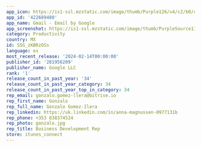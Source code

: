 ```yaml
---
app_icon: https://is1-ssl.mzstatic.com/image/thumb/Purple126/v4/c2/b0/c6/c2b0c6d1-1407-9bee-07ae-3420eb675504/logo_gmail_2020q4_color-0-1x_U007emarketing-0-0-0-6-0-0-0-0-85-220-0.png/1024x1024bb.png
app_id: '422689480'
app_name: Gmail - Email by Google
app_screenshot: https://is1-ssl.mzstatic.com/image/thumb/PurpleSource116/v4/f1/5d/c6/f15dc6ec-5891-8431-0bb3-c3c642fb1112/4489bee2-7e5f-41f2-a127-67c2c0831a8c_0_APP_IPHONE_65_0.png/1284x2778bb.png
category: Productivity
country: MX
id: S5G_zKBRzOSs
language: es
most_recent_release: '2024-02-14T00:00:00'
publisher_id: '281956209'
publisher_name: Google LLC
rank: '1'
release_count_in_past_year: '34'
release_count_in_past_year_category: 34
release_count_in_past_year_top_in_category: 34
rep_email: gonzalo.gomez-llera@bitrise.io
rep_first_name: Gonzalo
rep_full_name: Gonzalo Gomez-Ilera
rep_linkedin: https://uk.linkedin.com/in/anna-magnussen-0977131b
rep_phone: +353 838374524
rep_photo: gonzalo.jpg
rep_title: Business Development Rep
store: itunes_connect
---
```

